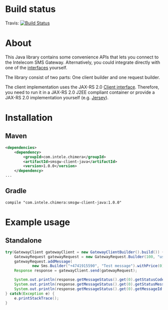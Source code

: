 # Build status #

Travis: [![Build Status](https://travis-ci.org/Intelecom/smsgw-client-java.svg?branch=master)](https://travis-ci.org/Intelecom/smsgw-client-java)

# About #
This Java library contains some convenience APIs that lets you connect to the Intelecom SMS Gateway. Alternatively, you could integrate directly with one of the [interfaces](https://github.com/Intelecom/sms/blob/master/Interfaces-general.md) yourself.

The library consist of two parts: One client builder and one request builder.

The client implementation uses the JAX-RS 2.0 [Client interface](https://docs.oracle.com/javaee/7/api/javax/ws/rs/client/Client.html). Therefore, you need to run it in a JAX-RS 2.0 J2EE compliant container or provide a JAX-RS 2.0 implementation yourself (e.g. [Jersey](https://jersey.java.net/)).

# Installation #
## Maven ##

```XML
<dependencies>
	<dependency>
		<groupId>com.intele.chimera</groupId>
		<artifactId>smsgw-client-java</artifactId>
		<version>1.0.0</version>
	</dependency>
...
```
## Gradle ##

```
compile "com.intele.chimera:smsgw-client-java:1.0.0"
```

# Example usage #
## Standalone ##

```Java
try(GatewayClient gatewayClient = new GatewayClientBuilder().build()) {
	GatewayRequest gatewayRequest = new GatewayRequest.Builder(100, "username", "password").build();
	gatewayRequest.addMessage(
			new Sms.Builder("+4741915590", "Test message").withPrice(0).build());
	Response response = gatewayClient.send(gatewayRequest);

	System.out.println(response.getMessageStatus().get(0).getStatusCode());
	System.out.println(response.getMessageStatus().get(0).getStatusMessage());
	System.out.println(response.getMessageStatus().get(0).getMessageId());
} catch(Exception e) {
	e.printStackTrace();
}
```

